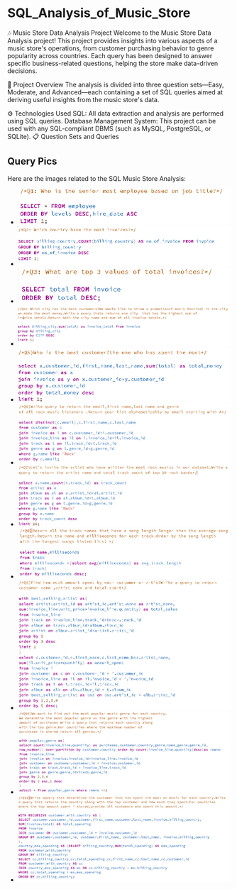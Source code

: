 # SQL_Analysis_of_Music_Store

🎶 Music Store Data Analysis Project
Welcome to the Music Store Data Analysis project! This project provides insights into various aspects of a music store's operations, from customer purchasing behavior to genre popularity across countries. Each query has been designed to answer specific business-related questions, helping the store make data-driven decisions.

📁 Project Overview
The analysis is divided into three question sets—Easy, Moderate, and Advanced—each containing a set of SQL queries aimed at deriving useful insights from the music store's data.

⚙️ Technologies Used
SQL: All data extraction and analysis are performed using SQL queries.
Database Management System: This project can be used with any SQL-compliant DBMS (such as MySQL, PostgreSQL, or SQLite).
📋 Question Sets and Queries
## Query Pics

Here are the images related to the SQL Music Store Analysis:

- ![Q1](https://github.com/nishikanta24/SQL_Music-_Store_Analysis/blob/main/Query%20pics/Q1.png)
- ![Q2](https://github.com/nishikanta24/SQL_Music-_Store_Analysis/blob/main/Query%20pics/Q2.png)
- ![Q3](https://github.com/nishikanta24/SQL_Music-_Store_Analysis/blob/main/Query%20pics/Q3.png)
- ![Q4](https://github.com/nishikanta24/SQL_Music-_Store_Analysis/blob/main/Query%20pics/Q4.png)
- ![Q5](https://github.com/nishikanta24/SQL_Music-_Store_Analysis/blob/main/Query%20pics/Q5.png)
- ![Q6](https://github.com/nishikanta24/SQL_Music-_Store_Analysis/blob/main/Query%20pics/Q6.png)
- ![Q7](https://github.com/nishikanta24/SQL_Music-_Store_Analysis/blob/main/Query%20pics/Q7.png)
- ![Q8](https://github.com/nishikanta24/SQL_Music-_Store_Analysis/blob/main/Query%20pics/Q8.png)
- ![Q9](https://github.com/nishikanta24/SQL_Music-_Store_Analysis/blob/main/Query%20pics/Q9.png)
- ![Q10](https://github.com/nishikanta24/SQL_Music-_Store_Analysis/blob/main/Query%20pics/Q10.png)
- ![Q11](https://github.com/nishikanta24/SQL_Music-_Store_Analysis/blob/main/Query%20pics/Q11.png)
